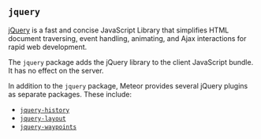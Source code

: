 ## `jquery`

[jQuery](http://jquery.com/) is a fast and concise JavaScript
Library that simplifies HTML document traversing, event handling,
animating, and Ajax interactions for rapid web development.

The `jquery` package adds the jQuery library to the client JavaScript
bundle. It has no effect on the server.

In addition to the `jquery` package, Meteor provides several jQuery
plugins as separate packages. These include:

* [`jquery-history`](https://github.com/balupton/history.js)
* [`jquery-layout`](http://layout.jquery-dev.net/)
* [`jquery-waypoints`](http://imakewebthings.com/jquery-waypoints/)
